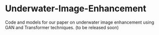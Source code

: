 # Underwater-Image-Enhancement
Code and models for our paper on underwater image enhancement using GAN and Transformer techniques.
(to be released soon)

